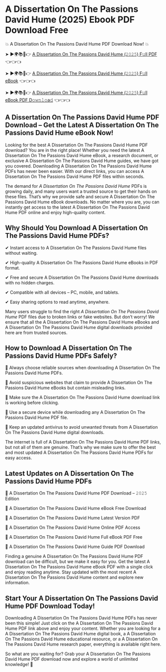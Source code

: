 # A Dissertation On The Passions David Hume (2025) Ebook PDF Download Free

💥 A Dissertation On The Passions David Hume PDF Download Now! 💥

➤ ►🌍📚📱👉 [A Dissertation On The Passions David Hume (𝟸𝟶𝟸𝟻) F𝚞ll PDF](https://getpdf.xyz/a-dissertation-on-the-passions-david-hume) 👈👈👈


➤ ►🌍📚📱👉 [A Dissertation On The Passions David Hume (𝟸𝟶𝟸𝟻) F𝚞ll eBook](https://getpdf.xyz/a-dissertation-on-the-passions-david-hume) 👈👈👈


➤ ►🌍📚📱👉 [A Dissertation On The Passions David Hume (𝟸𝟶𝟸𝟻) F𝚞ll eBook PDF D𝚘𝚠𝚗𝚕𝚘a𝚍](https://getpdf.xyz/a-dissertation-on-the-passions-david-hume) 👈👈👈


## A Dissertation On The Passions David Hume PDF Download – Get the Latest A Dissertation On The Passions David Hume eBook Now!

Looking for the best A Dissertation On The Passions David Hume PDF download? You are in the right place! Whether you need the latest A Dissertation On The Passions David Hume eBook, a research document, or exclusive A Dissertation On The Passions David Hume guides, we have got you covered. Downloading A Dissertation On The Passions David Hume PDFs has never been easier. With our direct links, you can access A Dissertation On The Passions David Hume PDF files within seconds.

The demand for *A Dissertation On The Passions David Hume* PDFs is growing daily, and many users want a trusted source to get their hands on these files. That’s why we provide safe and secure A Dissertation On The Passions David Hume eBook downloads. No matter where you are, you can instantly get access to the latest A Dissertation On The Passions David Hume PDF online and enjoy high-quality content.

## Why Should You Download A Dissertation On The Passions David Hume PDFs?

✔ Instant access to A Dissertation On The Passions David Hume files without waiting.

✔ High-quality A Dissertation On The Passions David Hume eBooks in PDF format.

✔ Free and secure A Dissertation On The Passions David Hume downloads with no hidden charges.

✔ Compatible with all devices – PC, mobile, and tablets.

✔ Easy sharing options to read anytime, anywhere.

Many users struggle to find the right *A Dissertation On The Passions David Hume* PDF files due to broken links or fake websites. But don’t worry! We ensure that all the A Dissertation On The Passions David Hume eBooks and A Dissertation On The Passions David Hume digital downloads provided here are from trusted sources.

## How to Download A Dissertation On The Passions David Hume PDFs Safely?

📌 Always choose reliable sources when downloading A Dissertation On The Passions David Hume PDFs.

📌 Avoid suspicious websites that claim to provide A Dissertation On The Passions David Hume eBooks but contain misleading links.

📌 Make sure the A Dissertation On The Passions David Hume download link is working before clicking.

📌 Use a secure device while downloading any A Dissertation On The Passions David Hume PDF file.

📌 Keep an updated antivirus to avoid unwanted threats from A Dissertation On The Passions David Hume digital downloads.

The internet is full of A Dissertation On The Passions David Hume PDF links, but not all of them are genuine. That’s why we make sure to offer the best and most updated A Dissertation On The Passions David Hume PDFs for easy access.

## Latest Updates on A Dissertation On The Passions David Hume PDFs

🔹 A Dissertation On The Passions David Hume PDF Download – 𝟸𝟶𝟸𝟻 Edition

🔹 A Dissertation On The Passions David Hume eBook Free Download

🔹 A Dissertation On The Passions David Hume Latest Version PDF

🔹 A Dissertation On The Passions David Hume Online PDF Access

🔹 A Dissertation On The Passions David Hume Full eBook PDF Free

🔹 A Dissertation On The Passions David Hume Guide PDF Download

Finding a genuine A Dissertation On The Passions David Hume PDF download can be difficult, but we make it easy for you. Get the latest A Dissertation On The Passions David Hume eBook PDF with a single click and enjoy reading anytime. Stay updated with the most recent A Dissertation On The Passions David Hume content and explore new information.

## Start Your A Dissertation On The Passions David Hume PDF Download Today!

Downloading A Dissertation On The Passions David Hume PDFs has never been this simple! Just click on the A Dissertation On The Passions David Hume PDF link above and enjoy your content. Whether you are looking for a A Dissertation On The Passions David Hume digital book, a A Dissertation On The Passions David Hume educational resource, or a A Dissertation On The Passions David Hume research paper, everything is available right here.

So what are you waiting for? Grab your A Dissertation On The Passions David Hume PDF download now and explore a world of unlimited knowledge! 🚀